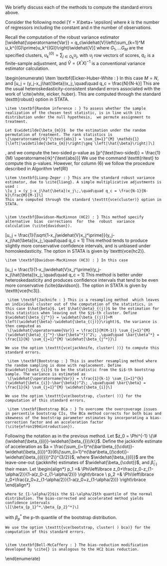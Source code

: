 

We briefly discuss each of the methods to compute the standard errors above. 

Consider the following model
\[Y = X\beta+ \epsilon\]
where $k$ is the number of regressors including the constant and $n$ the number of observations.

Recall the computation of the robust variance estimator
\[\widehat{\operatorname{Var}} = q_c\widehat{V}\left(\sum_{k=1}^M u_k^{(G)\prime}u_k^{(G)}\right)\widehat{V}\]
where $G_1,\ldots G_M$ are the specified clusters, $u_k^{(G)} = \sum_{j\in G_k} u_j$, with $u_j$  row vectors of scores, $q_c$ is a finite-sample adjustment, and $\widehat{V} = (X^\prime X)^{-1}$ is a conventional variance estimator calculation.


\begin{enumerate}
    \item \textbf{Eicker-Huber-White : } In this case $M=N$, and
    \[u_j = (y_j-x_j\hat{\beta})x_j\;,\quad\quad q_c = \frac{N}{N-k}\]
    This are the usual heteroskedasticity-consistent standard errors associated with the work of \cite{white, eicker, huber}. This are computed through the standard \texttt{robust} option in STATA.
    
    \item \textbf{Random inference : } To assess whether the sample realization of the chosen test statistic, is in line with its distribution under the null hypothesis,  we permute assignment to treatment. 
    
    Let $\widetilde{\beta_{m}}$  be the estimation under the random permutation of treatment. The rank statistics is
    \[\operatorname{rk}^{\text{abs}} = \sum_{m=1}^{M} \mathds{1}[\left|\widetilde{\beta_{m}}\right|\geq \left|\hat{\beta}\right|]\]
  , and we compute the two-sided p-value as
   \[p^{\text{two-sided}} = \frac{1}{M} \operatorname{rk}^{\text{abs}}\]
      We use the command \texttt{ritest} to compute this p-values. However, for column (6) we follow the procedure described in Algorithm \ref{RI}

    \item \textbf{Liang-Zeger : } This are the standard robust variance estimator, due to \cite{liang}. A simple multiplicative adjustments is used : 
    \[u_j = (y_j-x_j\hat{\beta})x_j\;,\quad\quad q_c = \frac{N-1}{N-k}\frac{M}{M-1}\]
    This are computed through the standard \texttt{vce(cluster)} option in STATA.
    
    
    \item \textbf{Davidson-MacKinnon (HC2) : } This method specify  alternative  bias  corrections  for  the  robust  variance  calculation (\cite{davidson}). 
    
   \[u_j = \frac{1}{\sqrt{1-x_j\widehat{V}x_j^\prime}}(y_j-x_j\hat{\beta})x_j\;,\quad\quad q_c = 1\]
    This method tends to produce slightly more conservative confidence intervals, and is unbiased under homoskedasticity. The option in STATA is given by \texttt{vce(hc2)}.
    
    \item \textbf{Davidson-MacKinnon (HC3) : } In this case
    
   \[u_j = \frac{1}{1-x_j\widehat{V}x_j^\prime}(y_j-x_j\hat{\beta})x_j\;,\quad\quad q_c = 1\]
    This method is better under heteroskedasticity and produces confidence intervals that tend to be even more conservative (\cite{davidson}).  The option in STATA is given by \texttt{vce(hc3)}.
    
     \item \textbf{Jacknife : } This is a resampling method  which leaves an individual cluster out of the computation of the statistics, in this case $\hat{beta}$. Let $\hat{\beta}_{(j)}$ be the estimation for this statistics when leaving out the $j$-th cluster. Define $\widehat{\beta_{j^*}} = \widehat{\beta_{(j)}}+M \left(\widehat{\beta}-\widehat{\beta_{(j)}}\right)$, the variance is then computed as 
     \[\widehat{\operatorname{Var}} = \frac{1}{M(M-1)} \sum_{j=1}^{M}(\widehat{\beta}_{j^*}-\bar{\beta^*})^2\; ,\quad\quad \bar{\beta^*} = \frac{1}{N} \sum_{j=1}^{M} \widehat{\beta_{j^*}}\]
    
    We use the option \texttt{vce(jackknife, cluster( ))} to compute this standard errors.
    
     \item \textbf{Bootstrap : } This is another resampling method where the random sampling is done with replacement. Define $\widehat{\beta_{i}}$ to be the statistic from the $i$-th bootstrap sample. The variance is estimated as
     \[\widehat{\operatorname{Var}} = \frac{1}{k-1} \sum_{i=1}^{k}(\widehat{\beta_{i}}-\bar{\beta})^2\; ,\quad\quad \bar{\beta} = \frac{1}{k} \sum_{j=1}^{M} \widehat{\beta_{i}}\]
     
    We use the option \texttt{vce(bootstrap, cluster( ))} for the computation of this standard errors.
    
     \item \textbf{Bootstrap BCa : } To overcome the overcoverage issues in percentile bootstrap CIs, the BCa method corrects for both bias and skewness of the bootstrap parameter estimates by incorporating a bias-correction factor and an acceleration factor (\cite{efron1994introduction}).
     
Following the notation as in the previous method. Let $z_0 = \Phi^{-1} \{\#(\widehat{\beta_{(i)}}-\widehat{\beta_{}})/k\}$. Define the jackknife estimate of acceleration as $a = \frac{\sum_{i=1}^n(\bar\beta_{(\cdot)}-\widehat{\beta_{i}})^3}{6\{\sum_{i=1}^n(\bar\beta_{(\cdot)}-\widehat{\beta_{(i)}})^2\}^{3/2}}$, where $\widehat{\beta_{(i)}}$ are the leave-one-out (jackknife) estimates of $\widehat{\beta_{\cdot}}$, and $\bar\beta_{(\cdot)}$ their mean. Let
\begin{align*}
    p_1 =& \Phi\left\lbrace z_0+\frac{z_0-z_{1-\alpha/2}}{1-a(z_0-z_{1-\alpha/2})} \right\rbrace \\
    p_2 =& \Phi\left\lbrace z_0+\frac{z_0+z_{1-\alpha/2}}{1-a(z_0+z_{1-\alpha/2})} \right\rbrace
\end{align*}
    
    where $z_{1-\alpha/2}$is the $1-\alpha/2$th quantile of the normal distribution. The bias-corrected and accelerated method yields confidence intervals
    \[[\beta_{p_1}^*,\beta_{p_2}^*]\]
with $\beta_{p}^*$ the p-th quantile of the bootstrap distribution.

    We use the option \texttt{vce(bootstrap, cluster( ) bca)} for the computation of this standard errors.
    
     
    \item \textbf{Bell-McCaffery : } The bias-reduction modification developed by \cite{} is analogous to the HC2 bias reduction.     
    
\end{enumerate}
